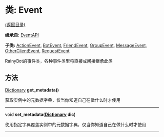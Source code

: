 # 类: Event  
[(返回目录)](README.md)  
  
**继承自:** [EventAPI](EventAPI.md)  
  
**子类:** [ActionEvent](ActionEvent.md), [BotEvent](BotEvent.md), [FriendEvent](FriendEvent.md), [GroupEvent](GroupEvent.md), [MessageEvent](MessageEvent.md), [OtherClientEvent](OtherClientEvent.md), [RequestEvent](RequestEvent.md)  
  
RainyBot的事件类，各种事件类型将直接或间接继承此类  
  
## 方法 
  
[Dictionary](https://docs.godotengine.org/en/latest/classes/class_dictionary.html) **get_metadata()**  
  
获取实例中的元数据字典，仅当你知道自己在做什么时才使用  
  
---  
  
void **set_metadata([Dictionary](https://docs.godotengine.org/en/latest/classes/class_dictionary.html) dic)**  
  
使用指定字典覆盖实例中的元数据字典，仅当你知道自己在做什么时才使用  
  
---  
  

